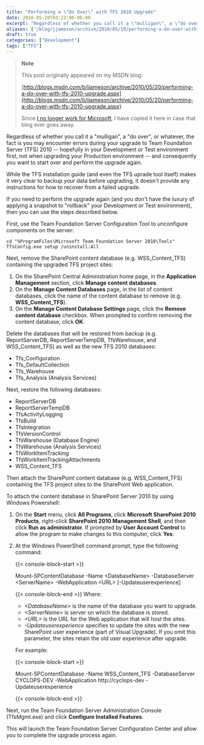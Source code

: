 ```yaml
---
title: "Performing a \"Do Over\" with TFS 2010 Upgrade"
date: 2010-05-20T03:23:00-06:00
excerpt: "Regardless of whether you call it a \"mulligan\", a \"do over\", or whatever, the fact is you may encounter errors during your upgrade to Team Foundation Server (TFS) 2010 -- hopefully in your Development or Test environment first, not when upgrading your..."
aliases: ["/blog/jjameson/archive/2010/05/19/performing-a-do-over-with-tfs-2010-upgrade.aspx", "/blog/jjameson/archive/2010/05/20/performing-a-do-over-with-tfs-2010-upgrade.aspx"]
draft: true
categories: ["Development"]
tags: ["TFS"]
---
```


> **Note**
>
> This post originally appeared on my MSDN blog:
>
> [http://blogs.msdn.com/b/jjameson/archive/2010/05/20/performing-a-do-over-with-tfs-2010-upgrade.aspx](http://blogs.msdn.com/b/jjameson/archive/2010/05/20/performing-a-do-over-with-tfs-2010-upgrade.aspx)
>
> Since
> [I no longer work for Microsoft](/blog/jjameson/2011/09/02/last-day-with-microsoft),
> I have copied it here in case that blog ever goes away.

Regardless of whether you call it a "mulligan", a "do over", or whatever, the
fact is you may encounter errors during your upgrade to Team Foundation Server
(TFS) 2010 -- hopefully in your Development or Test environment first, not when
upgrading your Production environment -- and consequently you want to start over
and perform the upgrade again.

While the TFS installation guide (and even the TFS uprade tool itself) makes it
very clear to backup your data before upgrading, it doesn't provide any
instructions for how to recover from a failed upgrade.

If you need to perform the upgrade again (and you don't have the luxury of
applying a snapshot to "rollback" your Development or Test environment), then
you can use the steps described below.

First, use the Team Foundation Server Configuration Tool to unconfigure
components on the server:

```
cd "%ProgramFiles\Microsoft Team Foundation Server 2010\Tools"
TfsConfig.exe setup /uninstall:All
```

Next, remove the SharePoint content database (e.g. WSS\_Content\_TFS) containing
the upgraded TFS project sites:

1. On the SharePoint Central Administration home page, in the **Application
   Management** section, click **Manage content databases**.
2. On the **Manage Content Databases** page, in the list of content databases,
   click the name of the content database to remove (e.g.
   **WSS\_Content\_TFS**).
3. On the **Manage Content Database Settings** page, click the **Remove content
   database** checkbox. When prompted to confirm removing the content database,
   click **OK**.

Delete the databases that will be restored from backup (e.g. ReportServerDB,
ReportServerTempDB, TfsWarehouse, and WSS\_Content\_TFS) as well as the new TFS
2010 databases:

- Tfs\_Configuration
- Tfs\_DefaultCollection
- Tfs\_Warehouse
- Tfs\_Analysis (Analysis Services)

Next, restore the following databases:

- ReportServerDB
- ReportServerTempDB
- TfsActivityLogging
- TfsBuild
- TfsIntegration
- TfsVersionControl
- TfsWarehouse (Database Engine)
- TfsWarehouse (Analysis Services)
- TfsWorkItemTracking
- TfsWorkItemTrackingAttachments
- WSS\_Content\_TFS

Then attach the SharePoint content database (e.g. WSS\_Content\_TFS) containing
the TFS project sites to the SharePoint Web application.

To attach the content database in SharePoint Server 2010 by using Windows
Powershell:

1. On the **Start** menu, click **All Programs**, click **Microsoft SharePoint
   2010 Products**, right-click **SharePoint 2010 Management Shell**, and then
   click **Run as administrator**. If prompted by **User Account Control** to
   allow the program to make changes to this computer, click **Yes**.

2. At the Windows PowerShell command prompt, type the following command:
   
   {{< console-block-start >}}
   
   Mount-SPContentDatabase -Name &lt;DatabaseName&gt; -DatabaseServer
   &lt;ServerName&gt; -WebApplication &lt;URL&gt; [-Updateuserexperience]
   
   {{< console-block-end >}}
   Where:
   
   - <var>&lt;DatabaseName&gt;</var> is the name of the database you want to
     upgrade.
   - <var>&lt;ServerName&gt;</var> is server on which the database is stored.
   - <var>&lt;URL&gt;</var> is the URL for the Web application that will host
     the sites.
   - <var>-Updateuserexperience</var> specifies to update the sites with the new
     SharePoint user experience (part of Visual Upgrade). If you omit this
     parameter, the sites retain the old user experience after upgrade.
   
   For example:
   
   {{< console-block-start >}}
   
   Mount-SPContentDatabase -Name WSS\_Content\_TFS -DatabaseServer CYCLOPS-DEV
   -WebApplication http://cyclops-dev -Updateuserexperience
   
   {{< console-block-end >}}

Next, run the Team Foundation Server Administration Console (TfsMgmt.exe) and
click **Configure Installed Features**.

This will launch the Team Foundation Server Configuration Center and allow you
to complete the upgrade process again.

